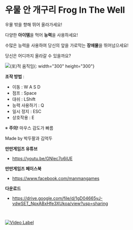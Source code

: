 # 우물 안 개구리 Frog In The Well

우물 밖을 향해 뛰어 올라가세요!

다양한 <b>아이템</b>을 먹어 <b>능력</b>을 사용하세요!

수많은 능력을 사용하여 당신의 앞을 가로막는 <b>장애물</b>을 뛰어넘으세요!

당신은 어디까지 올라갈 수 있을까요?

![(포)적 움직임](https://user-images.githubusercontent.com/77655332/224495609-0299cef6-040d-4be2-bad4-d12b1f99b451.gif){: width="300" height="300"}

<b>조작 방법</b> :
  - 이동 : W A S D
  - 점프 : Space
  - 대쉬 : LShift
  - 능력 사용하기 : Q
  - 일시 정지 : ESC
  - 상호작용 : E
  
  ※ <b>주의!</b> 마우스 감도가 빠름
  
  Made by 박두팔과 김억두
  
  <b>만만게임즈 유튜브</b>
   - https://youtu.be/GNlec7o6iUE
   
   <b>만만게임즈 페이스북</b>
   - https://www.facebook.com/manmangames
   
   <b>다운로드</b>
   - https://drive.google.com/file/d/1gD04665yJ-vdwSET_NpxABxHfe3XUkoa/view?usp=sharing
   
   
   <br>
   
   [![Video Label](https://user-images.githubusercontent.com/81199996/177677532-4c5f557f-e484-479a-837e-8f4a58b76fc2.png)](https://www.youtube.com/watch?v=XYj1v_vGxR0)
